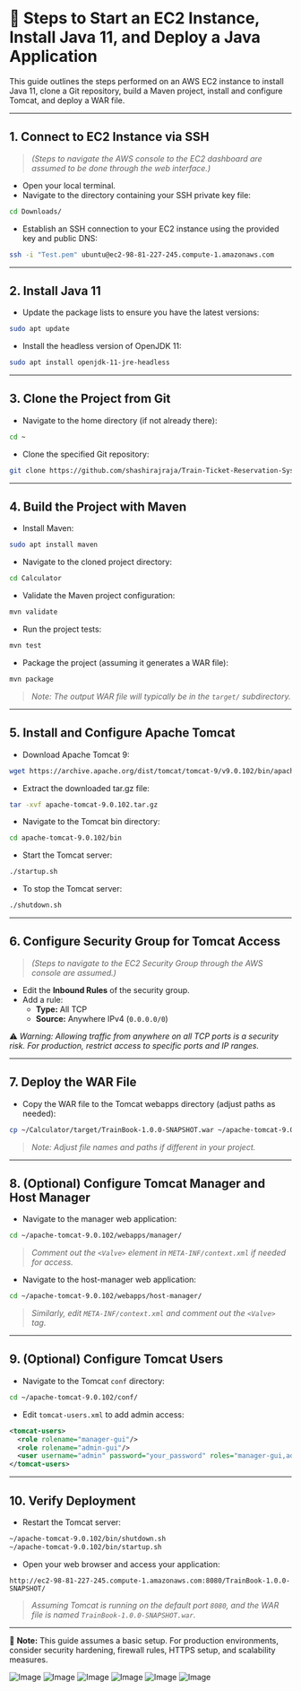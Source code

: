 # 🚀 Steps to Start an EC2 Instance, Install Java 11, and Deploy a Java Application

This guide outlines the steps performed on an AWS EC2 instance to install Java 11, clone a Git repository, build a Maven project, install and configure Tomcat, and deploy a WAR file.

---

## 1. Connect to EC2 Instance via SSH

> *(Steps to navigate the AWS console to the EC2 dashboard are assumed to be done through the web interface.)*

- Open your local terminal.
- Navigate to the directory containing your SSH private key file:

```bash
cd Downloads/
```
- Establish an SSH connection to your EC2 instance using the provided key and public DNS:

```bash
ssh -i "Test.pem" ubuntu@ec2-98-81-227-245.compute-1.amazonaws.com
```

---

## 2. Install Java 11

- Update the package lists to ensure you have the latest versions:

```bash
sudo apt update
```

- Install the headless version of OpenJDK 11:

```bash
sudo apt install openjdk-11-jre-headless
```

---

## 3. Clone the Project from Git

- Navigate to the home directory (if not already there):

```bash
cd ~
```

- Clone the specified Git repository:

```bash
git clone https://github.com/shashirajraja/Train-Ticket-Reservation-System.git
```

---

## 4. Build the Project with Maven

- Install Maven:

```bash
sudo apt install maven
```

- Navigate to the cloned project directory:

```bash
cd Calculator
```

- Validate the Maven project configuration:

```bash
mvn validate
```

- Run the project tests:

```bash
mvn test
```

- Package the project (assuming it generates a WAR file):

```bash
mvn package
```

> *Note: The output WAR file will typically be in the `target/` subdirectory.*

---

## 5. Install and Configure Apache Tomcat

- Download Apache Tomcat 9:

```bash
wget https://archive.apache.org/dist/tomcat/tomcat-9/v9.0.102/bin/apache-tomcat-9.0.102.tar.gz
```

- Extract the downloaded tar.gz file:

```bash
tar -xvf apache-tomcat-9.0.102.tar.gz
```

- Navigate to the Tomcat bin directory:

```bash
cd apache-tomcat-9.0.102/bin
```

- Start the Tomcat server:

```bash
./startup.sh
```

- To stop the Tomcat server:

```bash
./shutdown.sh
```

---

## 6. Configure Security Group for Tomcat Access

> *(Steps to navigate to the EC2 Security Group through the AWS console are assumed.)*

- Edit the **Inbound Rules** of the security group.
- Add a rule:
  - **Type:** All TCP
  - **Source:** Anywhere IPv4 (`0.0.0.0/0`)

⚠️ *Warning: Allowing traffic from anywhere on all TCP ports is a security risk. For production, restrict access to specific ports and IP ranges.*

---

## 7. Deploy the WAR File

- Copy the WAR file to the Tomcat webapps directory (adjust paths as needed):

```bash
cp ~/Calculator/target/TrainBook-1.0.0-SNAPSHOT.war ~/apache-tomcat-9.0.102/webapps/
```

> *Note: Adjust file names and paths if different in your project.*

---

## 8. (Optional) Configure Tomcat Manager and Host Manager

- Navigate to the manager web application:

```bash
cd ~/apache-tomcat-9.0.102/webapps/manager/
```

> *Comment out the `<Valve>` element in `META-INF/context.xml` if needed for access.*

- Navigate to the host-manager web application:

```bash
cd ~/apache-tomcat-9.0.102/webapps/host-manager/
```

> *Similarly, edit `META-INF/context.xml` and comment out the `<Valve>` tag.*

---

## 9. (Optional) Configure Tomcat Users

- Navigate to the Tomcat `conf` directory:

```bash
cd ~/apache-tomcat-9.0.102/conf/
```

- Edit `tomcat-users.xml` to add admin access:

```xml
<tomcat-users>
  <role rolename="manager-gui"/>
  <role rolename="admin-gui"/>
  <user username="admin" password="your_password" roles="manager-gui,admin-gui"/>
</tomcat-users>
```

---

## 10. Verify Deployment

- Restart the Tomcat server:

```bash
~/apache-tomcat-9.0.102/bin/shutdown.sh
~/apache-tomcat-9.0.102/bin/startup.sh
```

- Open your web browser and access your application:

```
http://ec2-98-81-227-245.compute-1.amazonaws.com:8080/TrainBook-1.0.0-SNAPSHOT/
```

> *Assuming Tomcat is running on the default port `8080`, and the WAR file is named `TrainBook-1.0.0-SNAPSHOT.war`.*

---

📌 **Note:** This guide assumes a basic setup. For production environments, consider security hardening, firewall rules, HTTPS setup, and scalability measures.



![Image](https://github.com/user-attachments/assets/cfa31da9-40c2-4e5c-bf29-0e505aded0ec)
![Image](https://github.com/user-attachments/assets/6ce38c7b-dd01-4354-9890-2672ba34dbc2)
![Image](https://github.com/user-attachments/assets/ec8cdb48-6e2b-4864-b289-53cd4cb1f015)
![Image](https://github.com/user-attachments/assets/cc6efbb7-8687-4723-b30c-2ef0176bf660)
![Image](https://github.com/user-attachments/assets/4f7b968f-6757-45af-946d-d9d1e8f2fd82)
![Image](https://github.com/user-attachments/assets/1ce1242e-6c75-4cb0-ada8-85d1bd08aac1)